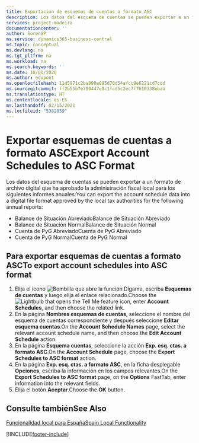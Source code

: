 ```yaml
---
title: Exportación de esquemas de cuentas a formato ASC
description: Los datos del esquema de cuentas se pueden exportar a un formato de archivo digital que ha aprobado la administración fiscal local para algunos informes.
services: project-madeira
documentationcenter: ''
author: SorenGP
ms.service: dynamics365-business-central
ms.topic: conceptual
ms.devlang: na
ms.tgt_pltfrm: na
ms.workload: na
ms.search.keywords: ''
ms.date: 10/01/2020
ms.author: edupont
ms.openlocfilehash: 11d5971c2ba090e095d70d54afcc9e6221cd7cdd
ms.sourcegitcommit: ff2b55b7e790447e0c1fcd5c2ec7f7610338ebaa
ms.translationtype: HT
ms.contentlocale: es-ES
ms.lasthandoff: 02/15/2021
ms.locfileid: "5382059"
---
```

# <a name="export-account-schedules-to-asc-format"></a><span data-ttu-id="f85b0-103">Exportar esquemas de cuentas a formato ASC</span><span class="sxs-lookup"><span data-stu-id="f85b0-103">Export Account Schedules to ASC Format</span></span>
<span data-ttu-id="f85b0-104">Los datos del esquema de cuentas se pueden exportar a un formato de archivo digital que ha aprobado la administración fiscal local para los siguientes informes anuales:</span><span class="sxs-lookup"><span data-stu-id="f85b0-104">You can export the account schedule data into a digital file format approved by the local tax authorities for the following annual reports:</span></span>  

- <span data-ttu-id="f85b0-105">Balance de Situación Abreviado</span><span class="sxs-lookup"><span data-stu-id="f85b0-105">Balance de Situación Abreviado</span></span>  
- <span data-ttu-id="f85b0-106">Balance de Situación Normal</span><span class="sxs-lookup"><span data-stu-id="f85b0-106">Balance de Situación Normal</span></span>  
- <span data-ttu-id="f85b0-107">Cuenta de PyG Abreviado</span><span class="sxs-lookup"><span data-stu-id="f85b0-107">Cuenta de PyG Abreviado</span></span>  
- <span data-ttu-id="f85b0-108">Cuenta de PyG Normal</span><span class="sxs-lookup"><span data-stu-id="f85b0-108">Cuenta de PyG Normal</span></span>  

## <a name="to-export-account-schedules-into-asc-format"></a><span data-ttu-id="f85b0-109">Para exportar esquemas de cuentas a formato ASC</span><span class="sxs-lookup"><span data-stu-id="f85b0-109">To export account schedules into ASC format</span></span>  

1.  <span data-ttu-id="f85b0-110">Elija el icono ![Bombilla que abre la función Dígame](../../media/ui-search/search_small.png "Dígame qué desea hacer"), escriba **Esquemas de cuentas** y luego elija el enlace relacionado.</span><span class="sxs-lookup"><span data-stu-id="f85b0-110">Choose the ![Lightbulb that opens the Tell Me feature](../../media/ui-search/search_small.png "Tell me what you want to do") icon, enter **Account Schedules**, and then choose the related link.</span></span>  
2.  <span data-ttu-id="f85b0-111">En la página **Nombres esquemas de cuentas**, seleccione el nombre del esquema de cuentas correspondiente y después seleccione **Editar esquema cuentas**.</span><span class="sxs-lookup"><span data-stu-id="f85b0-111">On the **Account Schedule Names** page, select the relevant account schedule name, and then choose the **Edit Account Schedule** action.</span></span>  
3.  <span data-ttu-id="f85b0-112">En la página **Esquema cuentas**, seleccione la acción **Exp. esq. ctas. a formato ASC**.</span><span class="sxs-lookup"><span data-stu-id="f85b0-112">On the **Account Schedule** page, choose the **Export Schedules to ASC format** action.</span></span>  
4.  <span data-ttu-id="f85b0-113">En la página **Exp. esq. ctas. a formato ASC**, en la ficha desplegable **Opciones**, escriba la información en los campos relevantes.</span><span class="sxs-lookup"><span data-stu-id="f85b0-113">On the **Export Schedules to ASC format** page, on the **Options** FastTab, enter information into the relevant fields.</span></span>  
5.  <span data-ttu-id="f85b0-114">Elija el botón **Aceptar**.</span><span class="sxs-lookup"><span data-stu-id="f85b0-114">Choose the **OK** button.</span></span>  
  
## <a name="see-also"></a><span data-ttu-id="f85b0-115">Consulte también</span><span class="sxs-lookup"><span data-stu-id="f85b0-115">See Also</span></span>  
 [<span data-ttu-id="f85b0-116">Funcionalidad local para España</span><span class="sxs-lookup"><span data-stu-id="f85b0-116">Spain Local Functionality</span></span>](spain-local-functionality.md)


[!INCLUDE[footer-include](../../includes/footer-banner.md)]
